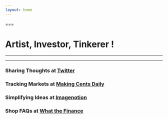 ```yaml
---
layout: home
---
```

===

# Artist, Investor, Tinkerer ! 
---
---

### Sharing Thoughts at [Twitter](https://twitter.com/home)

### Tracking Markets at [Making Cents Daily](https://makingcentsdaily.substack.com/)

### Simplifying Ideas at [Imagenotion](https://imagenotion.substack.com/)

### Shop FAQs at [What the Finance](https://app.gumroad.com/dashboard)
